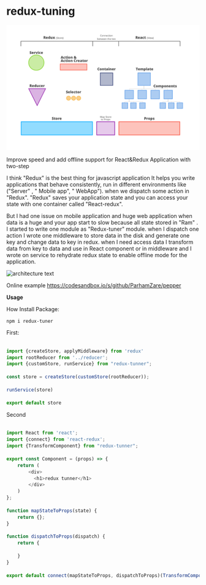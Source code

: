 # redux-tuning

![architecture text](https://github.com/ParhamZare/redux-tuner/raw/master/architecture.png)

Improve speed and add offline support for React&Redux Application with two-step

I think "Redux" is the best thing for javascript application It helps you write applications that behave consistently, run in different environments like ("Server" , " Mobile app", " WebApp").
when we dispatch some action in "Redux". "Redux" saves your application state and you can access your state with one container called "React-redux".

But I had one issue on mobile application and huge web application
when data is a huge and your app start to slow because all state stored in "Ram" .
 I started to write one module as "Redux-tuner" module. when I dispatch one action I wrote one middleware to store data in the disk and generate one key and change data to key in redux. when I need access data I transform data from key to data and use in React component or in middleware and I wrote on service to rehydrate redux state to enable offline mode for the application.

![architecture text](https://github.com/ParhamZare/redux-tunner/blob/master/Flow.svg)

Online example
https://codesandbox.io/s/github/ParhamZare/pepper

**Usage**

How Install Package:

```
npm i redux-tuner
```

First:

```javascript

import {createStore, applyMiddleware} from 'redux'
import rootReducer from '../reducer';
import {customStore, runService} from "redux-tunner";

const store = createStore(customStore(rootReducer));

runService(store)

export default store


```

Second

```javascript

import React from 'react';
import {connect} from 'react-redux';
import {TransformComponent} from "redux-tunner";

export const Component = (props) => {
    return (
        <div>
          <h1>redux tunner</h1>
        </div>
    )
};

function mapStateToProps(state) {
    return {};
}

function dispatchToProps(dispatch) {
    return {
      
    }
}

export default connect(mapStateToProps, dispatchToProps)(TransformComponent(Component))

```
